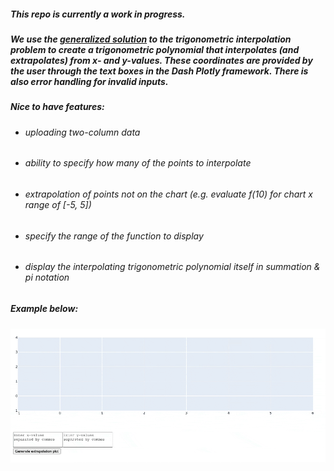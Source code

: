 ##### This repo is currently a work in progress.

##### We use the [generalized solution](https://en.wikipedia.org/wiki/Trigonometric_interpolation#Solution_of_the_problem) to the trigonometric interpolation problem to create a trigonometric polynomial that interpolates (and extrapolates) from x- and y-values. These coordinates are provided by the user through the text boxes in the Dash Plotly framework. There is also error handling for invalid inputs.

##### Nice to have features: 
* ###### uploading two-column data
* ###### ability to specify how many of the points to interpolate
* ###### extrapolation of points not on the chart (e.g. evaluate f(10) for chart x range of [-5, 5])
* ###### specify the range of the function to display
* ###### display the interpolating trigonometric polynomial itself in summation & pi notation
  

##### Example below:
##### ![sample plot](https://github.com/merillium/trig_interpolation/blob/master/images/sample_dash_app.gif)
